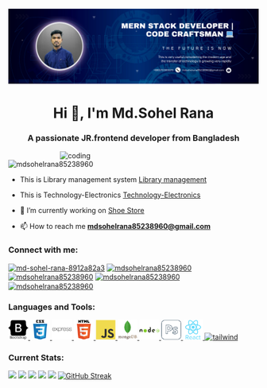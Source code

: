 ![logo](https://github.com/mdsohelrana85238960/mdsohelrana85238960/blob/main/Navy%20And%20White%20Geometric%20Technology%20%20LinkedIn%20Banner.png)
<h1 align="center">Hi 👋, I'm Md.Sohel Rana</h1>
<h3 align="center">A passionate JR.frontend developer from Bangladesh</h3>

<img align="right" src="https://i.pinimg.com/originals/81/17/8b/81178b47a8598f0c81c4799f2cdd4057.gif" alt="coding" width="400">

<p align="left"> <img src="https://komarev.com/ghpvc/?username=mdsohelrana85238960&label=Profile%20views&color=0e75b6&style=flat" alt="mdsohelrana85238960" /> </p>

- This is Library management system [Library management](https://cd-library-management-system.web.app/)

- This is Technology-Electronics [Technology-Electronics](https://technology-and-electroni-b8171.web.app/)

- 🔭 I’m currently working on [Shoe Store](https://inventory-management-sys-3f1da.web.app/)

- 📫 How to reach me **mdsohelrana85238960@gmail.com**

<h3 align="left">Connect with me:</h3>
<p align="left">
<a href="https://linkedin.com/in/md-sohel-rana-8912a82a3" target="blank"><img align="center" src="https://raw.githubusercontent.com/rahuldkjain/github-profile-readme-generator/master/src/images/icons/Social/linked-in-alt.svg" alt="md-sohel-rana-8912a82a3" height="30" width="40" /></a>
<a href="https://twitter.com/mdsohelrana85238960" target="blank"><img align="center" src="https://raw.githubusercontent.com/rahuldkjain/github-profile-readme-generator/master/src/images/icons/Social/twitter.svg" alt="mdsohelrana85238960" height="30" width="40" /></a>
<a href="https://fb.com/mdsohelrana85238960" target="blank"><img align="center" src="https://raw.githubusercontent.com/rahuldkjain/github-profile-readme-generator/master/src/images/icons/Social/facebook.svg" alt="mdsohelrana85238960" height="30" width="40" /></a>
<a href="https://instagram.com/mdsohelrana85238960" target="blank"><img align="center" src="https://raw.githubusercontent.com/rahuldkjain/github-profile-readme-generator/master/src/images/icons/Social/instagram.svg" alt="mdsohelrana85238960" height="30" width="40" /></a>
<a href="https://discord.gg/mdsohelrana85238960" target="blank"><img align="center" src="https://raw.githubusercontent.com/rahuldkjain/github-profile-readme-generator/master/src/images/icons/Social/discord.svg" alt="mdsohelrana85238960" height="30" width="40" /></a>
</p>

<h3 align="left">Languages and Tools:</h3>
<p align="left"> <a href="https://getbootstrap.com" target="_blank" rel="noreferrer"> <img src="https://raw.githubusercontent.com/devicons/devicon/master/icons/bootstrap/bootstrap-plain-wordmark.svg" alt="bootstrap" width="40" height="40"/> </a> <a href="https://www.w3schools.com/css/" target="_blank" rel="noreferrer"> <img src="https://raw.githubusercontent.com/devicons/devicon/master/icons/css3/css3-original-wordmark.svg" alt="css3" width="40" height="40"/> </a> <a href="https://expressjs.com" target="_blank" rel="noreferrer"> <img src="https://raw.githubusercontent.com/devicons/devicon/master/icons/express/express-original-wordmark.svg" alt="express" width="40" height="40"/> </a> <a href="https://www.w3.org/html/" target="_blank" rel="noreferrer"> <img src="https://raw.githubusercontent.com/devicons/devicon/master/icons/html5/html5-original-wordmark.svg" alt="html5" width="40" height="40"/> </a> <a href="https://developer.mozilla.org/en-US/docs/Web/JavaScript" target="_blank" rel="noreferrer"> <img src="https://raw.githubusercontent.com/devicons/devicon/master/icons/javascript/javascript-original.svg" alt="javascript" width="40" height="40"/> </a> <a href="https://www.mongodb.com/" target="_blank" rel="noreferrer"> <img src="https://raw.githubusercontent.com/devicons/devicon/master/icons/mongodb/mongodb-original-wordmark.svg" alt="mongodb" width="40" height="40"/> </a> <a href="https://nodejs.org" target="_blank" rel="noreferrer"> <img src="https://raw.githubusercontent.com/devicons/devicon/master/icons/nodejs/nodejs-original-wordmark.svg" alt="nodejs" width="40" height="40"/> </a> <a href="https://www.photoshop.com/en" target="_blank" rel="noreferrer"> <img src="https://raw.githubusercontent.com/devicons/devicon/master/icons/photoshop/photoshop-line.svg" alt="photoshop" width="40" height="40"/> </a> <a href="https://reactjs.org/" target="_blank" rel="noreferrer"> <img src="https://raw.githubusercontent.com/devicons/devicon/master/icons/react/react-original-wordmark.svg" alt="react" width="40" height="40"/> </a> <a href="https://tailwindcss.com/" target="_blank" rel="noreferrer"> <img src="https://www.vectorlogo.zone/logos/tailwindcss/tailwindcss-icon.svg" alt="tailwind" width="40" height="40"/> </a> </p>

<h3 align="left">Current Stats:</h3>


![](http://github-profile-summary-cards.vercel.app/api/cards/profile-details?username=mdsohelrana85238960&theme=algolia)
![](http://github-profile-summary-cards.vercel.app/api/cards/repos-per-language?username=mdsohelrana85238960&theme=algolia)
![](http://github-profile-summary-cards.vercel.app/api/cards/most-commit-language?username=mdsohelrana85238960&theme=algolia)
![](http://github-profile-summary-cards.vercel.app/api/cards/stats?username=mdsohelrana85238960&theme=algolia)
![](http://github-profile-summary-cards.vercel.app/api/cards/productive-time?username=mdsohelrana85238960&theme=algolia&utcOffset=8)
[![GitHub Streak](https://github-readme-streak-stats.herokuapp.com?user=mdsohelrana85238960)](https://git.io/streak-stats)
